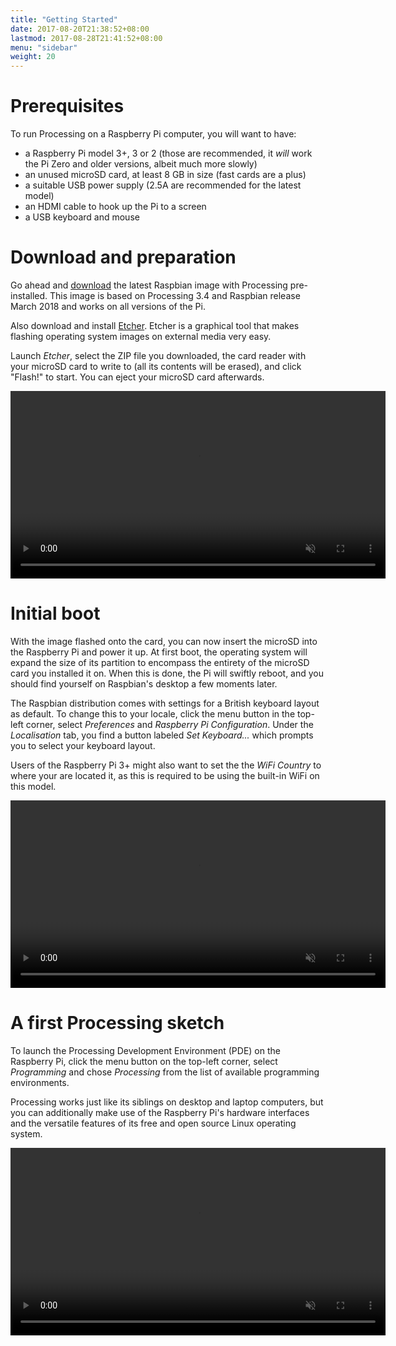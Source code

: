 ```yaml
---
title: "Getting Started"
date: 2017-08-20T21:38:52+08:00
lastmod: 2017-08-28T21:41:52+08:00
menu: "sidebar"
weight: 20
---
```


# Prerequisites

To run Processing on a Raspberry Pi computer, you will want to have:

-   a Raspberry Pi model 3+, 3 or 2 (those are recommended, it *will*
    work the Pi Zero and older versions, albeit much more slowly)
-   an unused microSD card, at least 8 GB in size (fast cards are a
    plus)
-   a suitable USB power supply (2.5A are recommended for the latest
    model)
-   an HDMI cable to hook up the Pi to a screen
-   a USB keyboard and mouse

# Download and preparation

Go ahead and [download](https://github.com/processing/processing/releases/download/processing-0265-3.4/processing-3.4-linux-raspbian.zip) the latest Raspbian image with Processing
pre-installed. This image is based on Processing 3.4 and Raspbian
release March 2018 and works on all versions of the Pi.



Also download and install [Etcher](https://etcher.io/). Etcher is a graphical tool that
makes flashing operating system images on external media very easy.

 

Launch *Etcher*, select the ZIP file you downloaded, the card reader
with your microSD card to write to (all its contents will be erased),
and click "Flash!" to start. You can eject your microSD card afterwards.

<video controls autoplay="" muted="" loop="" width="600"><source src="../media/gettingstarted_etcher.mp4" type="video/mp4"></video>


# Initial boot

With the image flashed onto the card, you can now insert the microSD
into the Raspberry Pi and power it up. At first boot, the operating
system will expand the size of its partition to encompass the entirety
of the microSD card you installed it on. When this is done, the Pi will
swiftly reboot, and you should find yourself on Raspbian's desktop a few
moments later.

The Raspbian distribution comes with settings for a British keyboard
layout as default. To change this to your locale, click the menu button
in the top-left corner, select *Preferences* and *Raspberry Pi
Configuration*. Under the *Localisation* tab, you find a button labeled
*Set Keyboard...* which prompts you to select your keyboard layout.

Users of the Raspberry Pi 3+ might also want to set the the *WiFi
Country* to where your are located it, as this is required to be using
the built-in WiFi on this model.
 
<video controls="" autoplay="" muted="" loop="" width="600" ><source src="../media/gettingstarted_preferences.mp4" type="video/mp4"></video>
 

# A first Processing sketch

To launch the Processing Development Environment (PDE) on the Raspberry
Pi, click the menu button on the top-left corner, select *Programming*
and chose *Processing* from the list of available programming
environments.

Processing works just like its siblings on desktop and laptop computers, but you can additionally make use of the Raspberry Pi's hardware interfaces and the versatile features of its free and open source Linux operating system.

<video controls="true" autoplay="" muted="" loop="" width="600"><source src="../media/gettingstarted_firstsketch.mp4" type="video/mp4"></video>